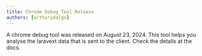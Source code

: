 ```yaml
---
title: Chrome Debug Tool Release
authors: [arthurydalgo]
---
```


A chrome debug tool was released on August 23, 2024. This tool helps you analyse the laravext data that is sent to the client. Check the details at the docs.
